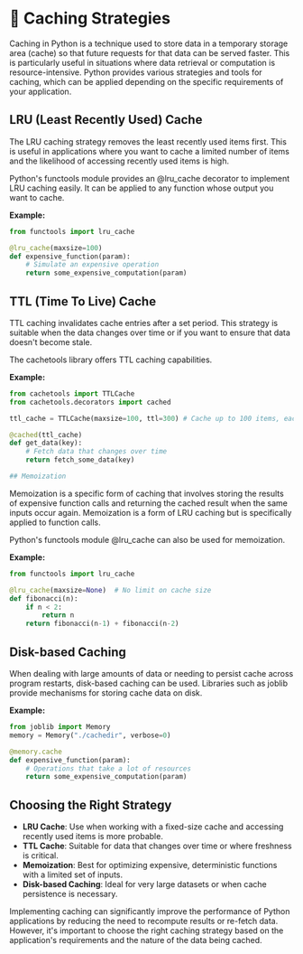 # 💾 Caching Strategies

Caching in Python is a technique used to store data in a temporary storage area (cache) so that future requests for that data can be served faster. This is particularly useful in situations where data retrieval or computation is resource-intensive. Python provides various strategies and tools for caching, which can be applied depending on the specific requirements of your application.

## LRU (Least Recently Used) Cache

The LRU caching strategy removes the least recently used items first. This is useful in applications where you want to cache a limited number of items and the likelihood of accessing recently used items is high.

Python's functools module provides an @lru_cache decorator to implement LRU caching easily. It can be applied to any function whose output you want to cache.

**Example:**

```python
from functools import lru_cache

@lru_cache(maxsize=100)
def expensive_function(param):
    # Simulate an expensive operation
    return some_expensive_computation(param)
```

## TTL (Time To Live) Cache

TTL caching invalidates cache entries after a set period. This strategy is suitable when the data changes over time or if you want to ensure that data doesn't become stale.

The cachetools library offers TTL caching capabilities.

**Example:**

```python
from cachetools import TTLCache
from cachetools.decorators import cached

ttl_cache = TTLCache(maxsize=100, ttl=300) # Cache up to 100 items, each for 300 seconds

@cached(ttl_cache)
def get_data(key):
    # Fetch data that changes over time
    return fetch_some_data(key)

## Memoization
```

Memoization is a specific form of caching that involves storing the results of expensive function calls and returning the cached result when the same inputs occur again. Memoization is a form of LRU caching but is specifically applied to function calls.

Python's functools module @lru_cache can also be used for memoization.

**Example:**

```python
from functools import lru_cache

@lru_cache(maxsize=None)  # No limit on cache size
def fibonacci(n):
    if n < 2:
        return n
    return fibonacci(n-1) + fibonacci(n-2)
```

## Disk-based Caching

When dealing with large amounts of data or needing to persist cache across program restarts, disk-based caching can be used. Libraries such as joblib provide mechanisms for storing cache data on disk.

**Example:**

```python
from joblib import Memory
memory = Memory("./cachedir", verbose=0)

@memory.cache
def expensive_function(param):
    # Operations that take a lot of resources
    return some_expensive_computation(param)
```

## Choosing the Right Strategy

- **LRU Cache**: Use when working with a fixed-size cache and accessing recently used items is more probable.
- **TTL Cache**: Suitable for data that changes over time or where freshness is critical.
- **Memoization**: Best for optimizing expensive, deterministic functions with a limited set of inputs.
- **Disk-based Caching**: Ideal for very large datasets or when cache persistence is necessary.

Implementing caching can significantly improve the performance of Python applications by reducing the need to recompute results or re-fetch data. However, it's important to choose the right caching strategy based on the application's requirements and the nature of the data being cached.